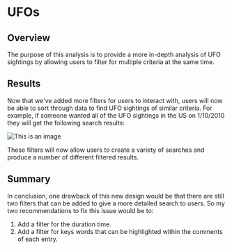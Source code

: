 # UFOs
## Overview
The purpose of this analysis is to provide a more in-depth analysis of UFO sightings by allowing users to filter for multiple criteria at the same time.

## Results
Now that we've added more filters for users to interact with, users will now be able to sort through data to find UFO sightings of similar criteria. For example, if someone wanted all of the UFO sightings in the US on 1/10/2010 they will get the following search results:

![This is an image]()

These filters will now allow users to create a variety of searches and produce a number of different filtered results.

## Summary
In conclusion, one drawback of this new design would be that there are still two filters that can be added to give a more detailed search to users. So my two recommendations to fix this issue would be to:

1. Add a filter for the duration time.
2. Add a filter for keys words that can be highlighted within the comments of each entry.
